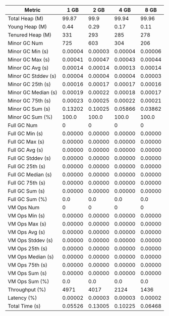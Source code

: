 | Metric | 1 GB | 2 GB | 4 GB | 8 GB |
|------|----|----|----|----|
| Total Heap (M) | 99.87 | 99.9 | 99.94 | 99.96 |
| Young Heap (M) | 0.44 | 0.29 | 0.17 | 0.11 |
| Tenured Heap (M) | 331 | 293 | 285 | 278 |
| Minor GC Num | 725 | 603 | 304 | 206 |
| Minor GC Min (s) | 0.00004 | 0.00003 | 0.00004 | 0.00006 |
| Minor GC Max (s) | 0.00041 | 0.00047 | 0.00043 | 0.00044 |
| Minor GC Avg (s) | 0.00014 | 0.00014 | 0.00013 | 0.00014 |
| Minor GC Stddev (s) | 0.00004 | 0.00004 | 0.00004 | 0.00003 |
| Minor GC 25th (s) | 0.00016 | 0.00017 | 0.00017 | 0.00016 |
| Minor GC Median (s) | 0.00019 | 0.00022 | 0.00018 | 0.00017 |
| Minor GC 75th (s) | 0.00023 | 0.00025 | 0.00022 | 0.00021 |
| Minor GC Sum (s) | 0.13202 | 0.10025 | 0.05866 | 0.03862 |
| Minor GC Sum (%) | 100.0 | 100.0 | 100.0 | 100.0 |
| Full GC Num | 0 | 0 | 0 | 0 |
| Full GC Min (s) | 0.00000 | 0.00000 | 0.00000 | 0.00000 |
| Full GC Max (s) | 0.00000 | 0.00000 | 0.00000 | 0.00000 |
| Full GC Avg (s) | 0.00000 | 0.00000 | 0.00000 | 0.00000 |
| Full GC Stddev (s) | 0.00000 | 0.00000 | 0.00000 | 0.00000 |
| Full GC 25th (s) | 0.00000 | 0.00000 | 0.00000 | 0.00000 |
| Full GC Median (s) | 0.00000 | 0.00000 | 0.00000 | 0.00000 |
| Full GC 75th (s) | 0.00000 | 0.00000 | 0.00000 | 0.00000 |
| Full GC Sum (s) | 0.00000 | 0.00000 | 0.00000 | 0.00000 |
| Full GC Sum (%) | 0.0 | 0.0 | 0.0 | 0.0 |
| VM Ops Num | 0 | 0 | 0 | 0 |
| VM Ops Min (s) | 0.00000 | 0.00000 | 0.00000 | 0.00000 |
| VM Ops Max (s) | 0.00000 | 0.00000 | 0.00000 | 0.00000 |
| VM Ops Avg (s) | 0.00000 | 0.00000 | 0.00000 | 0.00000 |
| VM Ops Stddev (s) | 0.00000 | 0.00000 | 0.00000 | 0.00000 |
| VM Ops 25th (s) | 0.00000 | 0.00000 | 0.00000 | 0.00000 |
| VM Ops Median (s) | 0.00000 | 0.00000 | 0.00000 | 0.00000 |
| VM Ops 75th (s) | 0.00000 | 0.00000 | 0.00000 | 0.00000 |
| VM Ops Sum (s) | 0.00000 | 0.00000 | 0.00000 | 0.00000 |
| VM Ops Sum (%) | 0.0 | 0.0 | 0.0 | 0.0 |
| Throughput (%) | 4971 | 4017 | 2124 | 1436 |
| Latency (%) | 0.00002 | 0.00003 | 0.00003 | 0.00002 |
| Total Time (s) | 0.05526 | 0.13005 | 0.10225 | 0.06468 |
